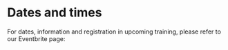 # Dates and times

For dates, information and registration in upcoming training, please refer to our Eventbrite page:








